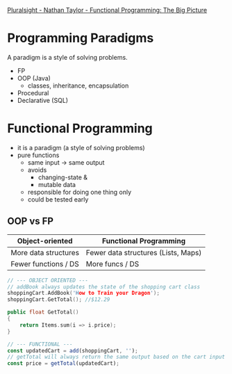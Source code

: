 [Pluralsight - Nathan Taylor - Functional Programming: The Big Picture](https://app.pluralsight.com/library/courses/functional-programming-big-picture/table-of-contents)

# Programming Paradigms
A paradigm is a style of solving problems.

- FP
- OOP (Java)
  - classes, inheritance, encapsulation
- Procedural
- Declarative (SQL)

# Functional Programming
- it is a paradigm (a style of solving problems)
- pure functions
    - same input -> same output
    - avoids
      - changing-state &
      - mutable data
    - responsible for doing one thing only
    - could be tested early

## OOP vs FP

|Object-oriented        |Functional Programming |
|-----------------------|---------------------- |
|More data structures   | Fewer data structures (Lists, Maps)|
|Fewer functions / DS   | More funcs / DS       |


```c++
// --- OBJECT ORIENTED ---
// addBook always updates the state of the shopping cart class
shoppingCart.AddBook('How to Train your Dragon');
shoppingCart.GetTotal(); //$12.29

public float GetTotal()
{
    return Items.sum(i => i.price);
}
```

```javascript
// --- FUNCTIONAL ---
const updatedCart = add(shoppingCart, '');
// getTotal will always return the same output based on the cart input
const price = getTotal(updatedCart);
```